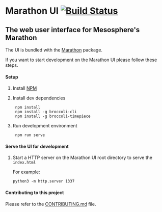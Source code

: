 # Marathon UI [![Build Status](https://travis-ci.org/mesosphere/marathon-ui.png?branch=master)](https://travis-ci.org/mesosphere/marathon-ui)

## The web user interface for Mesosphere's Marathon

The UI is bundled with the [Marathon](https://github.com/mesosphere/marathon) package.

If you want to start development on the Marathon UI please follow these steps.

#### Setup

1. Install [NPM](https://npmjs.org/)

2. Install dev dependencies

        npm install
        npm install -g broccoli-cli
        npm install -g broccoli-timepiece

3. Run development environment

        npm run serve

#### Serve the UI for development

 1. Start a HTTP server on the Marathon UI root directory to serve the ```index.html```

    For example:

        python3 -m http.server 1337

#### Contributing to this project

Please refer to the [CONTRIBUTING.md](https://github.com/mesosphere/marathon-ui/blob/master/CONTRIBUTING.md) file.
